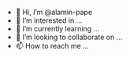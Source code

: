 - 👋 Hi, I’m @alamin-pape
- 👀 I’m interested in ...
- 🌱 I’m currently learning ...
- 💞️ I’m looking to collaborate on ...
- 📫 How to reach me ...

<!---
alamin-pape/alamin-pape is a ✨ special ✨ repository because its `README.md` (this file) appears on your GitHub profile.
You can click the Preview link to take a look at your changes.
--->
